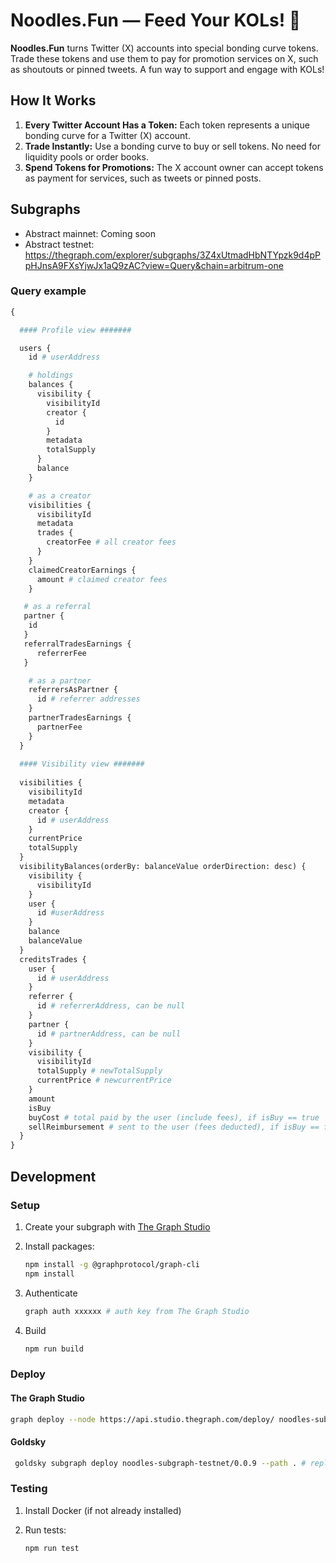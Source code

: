 # Noodles.Fun — Feed Your KOLs! 🍜

**Noodles.Fun** turns Twitter (X) accounts into special bonding curve tokens. Trade these tokens and use them to pay for promotion services on X, such as shoutouts or pinned tweets. A fun way to support and engage with KOLs!

## How It Works

1. **Every Twitter Account Has a Token:** Each token represents a unique bonding curve for a Twitter (X) account.
2. **Trade Instantly:** Use a bonding curve to buy or sell tokens. No need for liquidity pools or order books.
3. **Spend Tokens for Promotions:** The X account owner can accept tokens as payment for services, such as tweets or pinned posts.

## Subgraphs

* Abstract mainnet: Coming soon
* Abstract testnet: <https://thegraph.com/explorer/subgraphs/3Z4xUtmadHbNTYpzk9d4pPpHJnsA9FXsYjwJx1aQ9zAC?view=Query&chain=arbitrum-one>

### Query example

```graphql
{

  #### Profile view #######

  users {
    id # userAddress

    # holdings 
    balances {
      visibility {
        visibilityId
        creator {
          id
        }
        metadata
        totalSupply
      }
      balance
    }

    # as a creator 
    visibilities {
      visibilityId
      metadata
      trades {
        creatorFee # all creator fees
      }
    }
    claimedCreatorEarnings {
      amount # claimed creator fees
    }

   # as a referral 
   partner {
    id 
   }
   referralTradesEarnings {
      referrerFee
   }    

    # as a partner 
    referrersAsPartner {
      id # referrer addresses 
    }
    partnerTradesEarnings {
      partnerFee
    }
  }
  
  #### Visibility view #######
  
  visibilities {
    visibilityId
    metadata
    creator {
      id # userAddress
    }
    currentPrice
    totalSupply
  }
  visibilityBalances(orderBy: balanceValue orderDirection: desc) {    
    visibility {
      visibilityId
    }
    user {
      id #userAddress
    }
    balance
    balanceValue
  }
  creditsTrades {
    user {
      id # userAddress
    }
    referrer {
      id # referrerAddress, can be null
    }
    partner {
      id # partnerAddress, can be null
    }
    visibility {
      visibilityId
      totalSupply # newTotalSupply
      currentPrice # newcurrentPrice
    }
    amount
    isBuy
    buyCost # total paid by the user (include fees), if isBuy == true
    sellReimbursement # sent to the user (fees deducted), if isBuy == false
  }
}
```

## Development

### Setup

1. Create your subgraph with [The Graph Studio](https://thegraph.com/studio)

2. Install packages:

   ```bash
   npm install -g @graphprotocol/graph-cli
   npm install
   ```

3. Authenticate

   ```bash
   graph auth xxxxxx # auth key from The Graph Studio
   ```

4. Build

    ```bash
    npm run build
    ```

### Deploy

#### The Graph Studio

   ```bash
   graph deploy --node https://api.studio.thegraph.com/deploy/ noodles-subgraph-testnet # replace noodles-subgraph-testnet by your subgraph slug
   ```

#### Goldsky

  ```bash
   goldsky subgraph deploy noodles-subgraph-testnet/0.0.9 --path . # replace noodles-subgraph-testnet/0.0.9 by the slug and version you want
   ```

### Testing

1. Install Docker (if not already installed)

2. Run tests:

   ```bash
   npm run test
   ```
